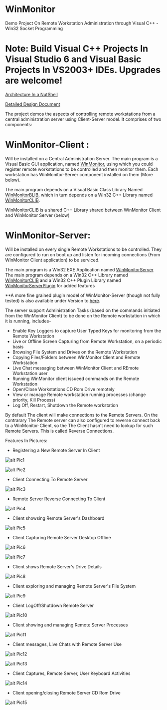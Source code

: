 # WinMonitor
Demo Project On Remote Workstation Administration through Visual C++ - Win32 Socket Programming

# Note: Build Visual C++ Projects In Visual Studio 6 and Visual Basic Projects In VS2003+ IDEs. Upgrades are welcome!

[Architecture In a NutShell](https://github.com/avarghesein/WinMonitor/blob/master/Docs/Architecture%20In%20a%20NutShell.txt)

[Detailed Design Document](https://github.com/avarghesein/WinMonitor/blob/master/Docs/Detailed%20Design.docx)

The project demos the aspects of controlling remote workstations from a central administration server using Client-Server model. It comprises of two components:

# WinMonitor-Client :
Will be installed on a Central Administration Server. 
The main program is a Visual Basic GUI application, named [WinMonitor](https://github.com/avarghesein/WinMonitor/tree/master/Source/Client/WinMonitor.1.0),
using which you could register remote workstations to be controlled and then monitor them.
Each workstation has WinMonitor-Server component installed on them (More below).

The main program depends on a Visual  Basic Class Library Named [WinMonitorBLIB](https://github.com/avarghesein/WinMonitor/tree/master/Source/Client/WinMonitorBLIB.1.0),
which in turn depends on a Win32 C++ Library named [WinMonitorCLIB](https://github.com/avarghesein/WinMonitor/tree/master/Source/Client/WinMonitorCLIB.1.0).

WinMonitorCLIB is a shared C++ Library shared between WinMonitor Client and WinMonitor Server (below)

# WinMonitor-Server:
Will be installed on every single Remote Workstations to be controlled.
They are configured to run on boot up and listen for incoming connections (From WInMonitor Client application) to be serviced.

The main program is a Win32 EXE Application named [WinMonitorServer](https://github.com/avarghesein/WinMonitor/tree/master/Source/Server/Basic_V1.0/WinMonitorServer/WinMonitorServer)
The main program depends on a Win32 C++ Library named [WinMonitorCLIB](https://github.com/avarghesein/WinMonitor/tree/master/Source/Server/Basic_V1.0/WinMonitorCLIB.1.0) and a Win32 C++ Plugin Library named [WinMonitorServerPlugin](https://github.com/avarghesein/WinMonitor/tree/master/Source/Server/Basic_V1.0/WinMonitorServer/WinMonitorServerPlugin) for added features

**A more fine grained plugin model of WinMonitor-Server (though not fully tested) is also available under Version to [here](https://github.com/avarghesein/WinMonitor/tree/master/Source/Server/PluginBased_V2.0).


The server support Administration Tasks (based on the commands initiated from the WinMonitor Client) to be done
on the Remote workstation in which it is running, includes-

* Enable Key Loggers to capture User Typed Keys for monitoring from the Remote Workstation
* Live or Offline Screen Capturing from Remote Workstation, on a periodic basis 
* Browsing File System and Drives on the Remote Workstation
* Copying Files/Folders between WinMonitor Client and Remote Workstation
* Live Chat messaging between WinMonitor Client and REmote Workstation user
* Running WinMonitor client issueed commands on the Remote Workstation
* Open/Close Workstations CD Rom Drive remotely
* View or manage Remote workstation running processes (change priority, Kill Process)
* Log Off, Restart, Shutdown the Remote workstation

By default The client will make connections to the Remote Servers.
On the contrarary The Remote server can also configured to reverse connect back to a WinMonitor-Client, so the The Client hasn't need to lookup for such Remote Servers.
This is called Reverse Connections.

Features In Pictures:

* Registering a New Remote Server In Client

![alt Pic1](https://github.com/avarghesein/WinMonitor/blob/master/Docs/Screenshots/WinMonitor-RegisterWorkStation.jpg)

![alt Pic2](https://github.com/avarghesein/WinMonitor/blob/master/Docs/Screenshots/WinMonitor-RegisterWorkStation2.jpg)

* Client Connecting To Remote Server

![alt Pic3](https://github.com/avarghesein/WinMonitor/blob/master/Docs/Screenshots/WinMonitor-ConnectToServer.jpg)

* Remote Server Reverse Connecting To Client

![alt Pic4](https://github.com/avarghesein/WinMonitor/blob/master/Docs/Screenshots/WinMonitor-LoginToReverseConnectedServers.jpg)

* Client showsing Remote Server's Dashboard

![alt Pic5](https://github.com/avarghesein/WinMonitor/blob/master/Docs/Screenshots/WinMonitor-RemoteServerDashboard.jpg)

* Client Capturing Remote Server Desktop Offline

![alt Pic6](https://github.com/avarghesein/WinMonitor/blob/master/Docs/Screenshots/WinMonitor-RemoteServerOfflineDesktopCapture.jpg)

![alt Pic7](https://github.com/avarghesein/WinMonitor/blob/master/Docs/Screenshots/WinMonitor-RemoteServeScreenCapture.jpg)

* Client shows Remote Server's Drive Details

![alt Pic8](https://github.com/avarghesein/WinMonitor/blob/master/Docs/Screenshots/WinMonitor-RemoteServeDriveDetails.jpg)

* Client exploring and managing Remote Server's File System

![alt Pic9](https://github.com/avarghesein/WinMonitor/blob/master/Docs/Screenshots/WinMonitor-RemoteServerFileExplorer.jpg)

* Client LogOff/Shutdown Remote Server 

![alt Pic10](https://github.com/avarghesein/WinMonitor/blob/master/Docs/Screenshots/WinMonitor-RemoteServeShutdownLogOff.jpg)

* Client showing and managing Remote Server Processes

![alt Pic11](https://github.com/avarghesein/WinMonitor/blob/master/Docs/Screenshots/WinMonitor-RemoteServeProcessManagement.jpg)

* Client messages, Live Chats with Remote Server Use

![alt Pic12](https://github.com/avarghesein/WinMonitor/blob/master/Docs/Screenshots/WinMonitor-RemoteServeMessaging.jpg)

![alt Pic13](https://github.com/avarghesein/WinMonitor/blob/master/Docs/Screenshots/WinMonitor-RemoteServeLiveChat.jpg)

* Client Captures, Remote Server, User Keyboard Activities

![alt Pic14](https://github.com/avarghesein/WinMonitor/blob/master/Docs/Screenshots/WinMonitor-RemoteServeCaptureUserTypedKeys.jpg)

* Client opening/closing Remote Server CD Rom Drive

![alt Pic15](https://github.com/avarghesein/WinMonitor/blob/master/Docs/Screenshots/WinMonitor-RemoteServeCDDriveManagement.jpg)

